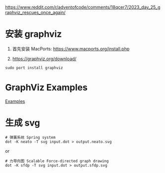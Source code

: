 https://www.reddit.com/r/adventofcode/comments/18qcer7/2023_day_25_graphviz_rescues_once_again/

# 安装 graphviz

1. 首先安装 MacPorts: https://www.macports.org/install.php

2. https://graphviz.org/download/

```console
sudo port install graphviz
```

# GraphViz Examples

[Examples](https://graphs.grevian.org/example)


# 生成 svg

```console
# 弹簧系统 Spring system
dot -K neato -T svg input.dot > output.neato.svg
```

or 

```console
# 力导向图 Scalable Force-directed graph drawing
dot -K sfdp -T svg input.dot > output.sfdp.svg
```

